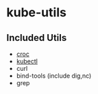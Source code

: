 # kube-utils

## Included Utils

- [croc](https://github.com/schollz/croc)
- [kubectl](https://kubernetes.io/docs/tasks/tools/install-kubectl-linux/)
- curl
- bind-tools (include dig,nc)
- grep
